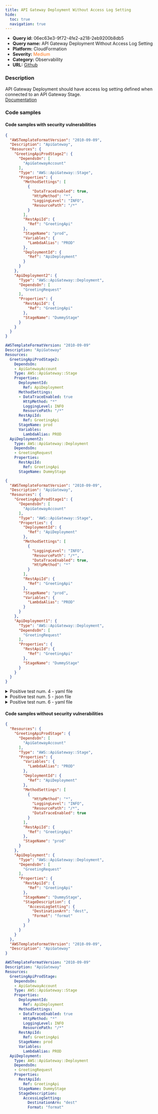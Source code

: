 ```yaml
---
title: API Gateway Deployment Without Access Log Setting
hide:
  toc: true
  navigation: true
---
```


<style>
  .highlight .hll {
    background-color: #ff171742;
  }
  .md-content {
    max-width: 1100px;
    margin: 0 auto;
  }
</style>

-   **Query id:** 06ec63e3-9f72-4fe2-a218-2eb9200b8db5
-   **Query name:** API Gateway Deployment Without Access Log Setting
-   **Platform:** CloudFormation
-   **Severity:** <span style="color:#ff7213">Medium</span>
-   **Category:** Observability
-   **URL:** [Github](https://github.com/Checkmarx/kics/tree/master/assets/queries/cloudFormation/aws/api_gateway_deployment_without_access_log_setting)

### Description
API Gateway Deployment should have access log setting defined when connected to an API Gateway Stage.<br>
[Documentation](https://docs.aws.amazon.com/AWSCloudFormation/latest/UserGuide/aws-resource-apigateway-deployment.html)

### Code samples
#### Code samples with security vulnerabilities
```json title="Positive test num. 1 - json file" hl_lines="31"
{
  "AWSTemplateFormatVersion": "2010-09-09",
  "Description": "ApiGateway",
  "Resources": {
    "GreetingApiProdStage2": {
      "DependsOn": [
        "ApiGatewayAccount"
      ],
      "Type": "AWS::ApiGateway::Stage",
      "Properties": {
        "MethodSettings": [
          {
            "DataTraceEnabled": true,
            "HttpMethod": "*",
            "LoggingLevel": "INFO",
            "ResourcePath": "/*"
          }
        ],
        "RestApiId": {
          "Ref": "GreetingApi"
        },
        "StageName": "prod",
        "Variables": {
          "LambdaAlias": "PROD"
        },
        "DeploymentId": {
          "Ref": "ApiDeployment"
        }
      }
    },
    "ApiDeployment2": {
      "Type": "AWS::ApiGateway::Deployment",
      "DependsOn": [
        "GreetingRequest"
      ],
      "Properties": {
        "RestApiId": {
          "Ref": "GreetingApi"
        },
        "StageName": "DummyStage"
      }
    }
  }
}

```
```yaml title="Positive test num. 2 - yaml file" hl_lines="21"
AWSTemplateFormatVersion: "2010-09-09"
Description: "ApiGateway"
Resources:
  GreetingApiProdStage2:
    DependsOn:
    - ApiGatewayAccount
    Type: AWS::ApiGateway::Stage
    Properties:
      DeploymentId:
        Ref: ApiDeployment
      MethodSettings:
      - DataTraceEnabled: true
        HttpMethod: "*"
        LoggingLevel: INFO
        ResourcePath: "/*"
      RestApiId:
        Ref: GreetingApi
      StageName: prod
      Variables:
        LambdaAlias: PROD
  ApiDeployment2:
    Type: AWS::ApiGateway::Deployment
    DependsOn:
    - GreetingRequest
    Properties:
      RestApiId:
        Ref: GreetingApi
      StageName: DummyStage

```
```json title="Positive test num. 3 - json file" hl_lines="31"
{
  "AWSTemplateFormatVersion": "2010-09-09",
  "Description": "ApiGateway",
  "Resources": {
    "GreetingApiProdStage1": {
      "DependsOn": [
        "ApiGatewayAccount"
      ],
      "Type": "AWS::ApiGateway::Stage",
      "Properties": {
        "DeploymentId": {
          "Ref": "ApiDeployment"
        },
        "MethodSettings": [
          {
            "LoggingLevel": "INFO",
            "ResourcePath": "/*",
            "DataTraceEnabled": true,
            "HttpMethod": "*"
          }
        ],
        "RestApiId": {
          "Ref": "GreetingApi"
        },
        "StageName": "prod",
        "Variables": {
          "LambdaAlias": "PROD"
        }
      }
    },
    "ApiDeployment1": {
      "Type": "AWS::ApiGateway::Deployment",
      "DependsOn": [
        "GreetingRequest"
      ],
      "Properties": {
        "RestApiId": {
          "Ref": "GreetingApi"
        },
        "StageName": "DummyStage"
      }
    }
  }
}

```
<details><summary>Positive test num. 4 - yaml file</summary>

```yaml hl_lines="29"
AWSTemplateFormatVersion: "2010-09-09"
Description: "ApiGateway"
Resources:
  GreetingApiProdStage:
    DependsOn:
    - ApiGatewayAccount
    Type: AWS::ApiGateway::Stage
    Properties:
      DeploymentId:
        Ref: ApiDeployment
      MethodSettings:
      - DataTraceEnabled: true
        HttpMethod: "*"
        LoggingLevel: INFO
        ResourcePath: "/*"
      RestApiId:
        Ref: GreetingApi
      StageName: prod
      Variables:
        LambdaAlias: PROD
  ApiDeployment:
    Type: AWS::ApiGateway::Deployment
    DependsOn:
    - GreetingRequest
    Properties:
      RestApiId:
        Ref: GreetingApi
      StageName: DummyStage
      StageDescription:
        CacheClusterEnabled: false


```
</details>
<details><summary>Positive test num. 5 - json file</summary>

```json hl_lines="15"
{
  "AWSTemplateFormatVersion": "2010-09-09",
  "Description": "ApiGateway",
  "Resources": {
    "ApiDeployment": {
      "Type": "AWS::ApiGateway::Deployment",
      "DependsOn": [
        "GreetingRequest"
      ],
      "Properties": {
        "RestApiId": {
          "Ref": "GreetingApi"
        },
        "StageName": "DummyStage",
        "StageDescription": {
          "CacheClusterEnabled": false
        }
      }
    },
    "GreetingApiProdStage": {
      "DependsOn": [
        "ApiGatewayAccount"
      ],
      "Type": "AWS::ApiGateway::Stage",
      "Properties": {
        "StageName": "prod",
        "Variables": {
          "LambdaAlias": "PROD"
        },
        "DeploymentId": {
          "Ref": "ApiDeployment"
        },
        "MethodSettings": [
          {
            "HttpMethod": "*",
            "LoggingLevel": "INFO",
            "ResourcePath": "/*",
            "DataTraceEnabled": true
          }
        ],
        "RestApiId": {
          "Ref": "GreetingApi"
        }
      }
    }
  }
}

```
</details>
<details><summary>Positive test num. 6 - yaml file</summary>

```yaml hl_lines="21"
AWSTemplateFormatVersion: "2010-09-09"
Description: "ApiGateway"
Resources:
  GreetingApiProdStage1:
    DependsOn:
    - ApiGatewayAccount
    Type: AWS::ApiGateway::Stage
    Properties:
      DeploymentId:
        Ref: ApiDeployment
      MethodSettings:
      - DataTraceEnabled: true
        HttpMethod: "*"
        LoggingLevel: INFO
        ResourcePath: "/*"
      RestApiId:
        Ref: GreetingApi
      StageName: prod
      Variables:
        LambdaAlias: PROD
  ApiDeployment1:
    Type: AWS::ApiGateway::Deployment
    DependsOn:
    - GreetingRequest
    Properties:
      RestApiId:
        Ref: GreetingApi
      StageName: DummyStage



```
</details>


#### Code samples without security vulnerabilities
```json title="Negative test num. 1 - json file"
{
  "Resources": {
    "GreetingApiProdStage": {
      "DependsOn": [
        "ApiGatewayAccount"
      ],
      "Type": "AWS::ApiGateway::Stage",
      "Properties": {
        "Variables": {
          "LambdaAlias": "PROD"
        },
        "DeploymentId": {
          "Ref": "ApiDeployment"
        },
        "MethodSettings": [
          {
            "HttpMethod": "*",
            "LoggingLevel": "INFO",
            "ResourcePath": "/*",
            "DataTraceEnabled": true
          }
        ],
        "RestApiId": {
          "Ref": "GreetingApi"
        },
        "StageName": "prod"
      }
    },
    "ApiDeployment": {
      "Type": "AWS::ApiGateway::Deployment",
      "DependsOn": [
        "GreetingRequest"
      ],
      "Properties": {
        "RestApiId": {
          "Ref": "GreetingApi"
        },
        "StageName": "DummyStage",
        "StageDescription": {
          "AccessLogSetting": {
            "DestinationArn": "dest",
            "Format": "format"
          }
        }
      }
    }
  },
  "AWSTemplateFormatVersion": "2010-09-09",
  "Description": "ApiGateway"
}

```
```yaml title="Negative test num. 2 - yaml file"
AWSTemplateFormatVersion: "2010-09-09"
Description: "ApiGateway"
Resources:
  GreetingApiProdStage:
    DependsOn:
    - ApiGatewayAccount
    Type: AWS::ApiGateway::Stage
    Properties:
      DeploymentId:
        Ref: ApiDeployment
      MethodSettings:
      - DataTraceEnabled: true
        HttpMethod: "*"
        LoggingLevel: INFO
        ResourcePath: "/*"
      RestApiId:
        Ref: GreetingApi
      StageName: prod
      Variables:
        LambdaAlias: PROD
  ApiDeployment:
    Type: AWS::ApiGateway::Deployment
    DependsOn:
    - GreetingRequest
    Properties:
      RestApiId:
        Ref: GreetingApi
      StageName: DummyStage
      StageDescription:
        AccessLogSetting:
          DestinationArn: "dest"
          Format: "format"




```
